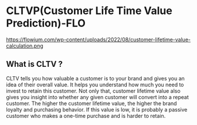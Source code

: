 # CLTVP(Customer Life Time Value Prediction)-FLO

https://flowium.com/wp-content/uploads/2022/08/customer-lifetime-value-calculation.png

## What is CLTV ?
CLTV tells you how valuable a customer is to your brand and gives you an idea of ​​their overall value. It helps you understand how much you need to invest to retain this customer. Not only that, customer lifetime value also gives you insight into whether any given customer will convert into a repeat customer. The higher the customer lifetime value, the higher the brand loyalty and purchasing behavior. If this value is low, it is probably a passive customer who makes a one-time purchase and is harder to retain.
